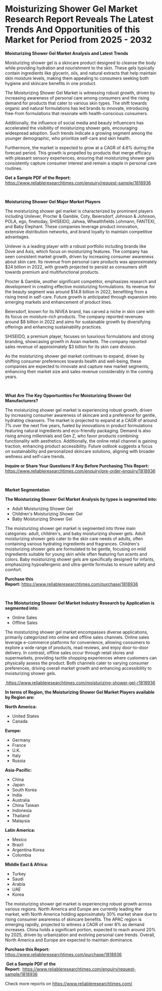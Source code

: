 <p><h1>Moisturizing Shower Gel Market Research Report Reveals The Latest Trends And Opportunities of this Market for Period from 2025 - 2032</h1></p><p><strong>Moisturizing Shower Gel Market Analysis and Latest Trends</strong></p>
<p><p>Moisturizing shower gel is a skincare product designed to cleanse the body while providing hydration and nourishment to the skin. These gels typically contain ingredients like glycerin, oils, and natural extracts that help maintain skin moisture levels, making them appealing to consumers seeking both hygiene and skincare benefits in one product.</p><p>The Moisturizing Shower Gel Market is witnessing robust growth, driven by increasing awareness of personal care among consumers and the rising demand for products that cater to various skin types. The shift towards organic and natural formulations has led brands to innovate, introducing free-from formulations that resonate with health-conscious consumers. </p><p>Additionally, the influence of social media and beauty influencers has accelerated the visibility of moisturizing shower gels, encouraging widespread adoption. Such trends indicate a growing segment among the younger demographic, who prioritize self-care and skin health. </p><p>Furthermore, the market is expected to grow at a CAGR of 4.6% during the forecast period. This growth is propelled by products that merge efficacy with pleasant sensory experiences, ensuring that moisturizing shower gels consistently capture consumer interest and remain a staple in personal care routines.</p></p>
<p><strong>Get a Sample PDF of the Report:&nbsp;</strong> <a href="https://www.reliableresearchtimes.com/enquiry/request-sample/1818936?utm_campaign=2006&utm_medium=2&utm_source=Github&utm_content=ia&utm_term=07022025&utm_id=moisturizing-shower-gel">https://www.reliableresearchtimes.com/enquiry/request-sample/1818936</a></p>
<p>&nbsp;</p>
<p><strong>Moisturizing Shower Gel Major Market Players</strong></p>
<p><p>The moisturizing shower gel market is characterized by prominent players including Unilever, Procter & Gamble, Coty, Beiersdorf, Johnson & Johnson, POLA, ego, finetoday, SHISEIDO, Jahwa, Whealthfields Lohmann, FANTEXI, and Baby Elephant. These companies leverage product innovation, extensive distribution networks, and brand loyalty to maintain competitive advantages.</p><p>Unilever is a leading player with a robust portfolio including brands like Dove and Axis, which focus on moisturizing features. The company has seen consistent market growth, driven by increasing consumer awareness about skin care. Its revenue from personal care products was approximately $24 billion in 2022, with growth projected to persist as consumers shift towards premium and multifunctional products.</p><p>Procter & Gamble, another significant competitor, emphasizes research and development in creating effective moisturizing formulations. Its revenue for the beauty segment was around $14.8 billion in 2022, benefiting from a rising trend in self-care. Future growth is anticipated through expansion into emerging markets and enhancement of product lines.</p><p>Beiersdorf, known for its NIVEA brand, has carved a niche in skin care with its focus on moisture-rich products. The company reported revenues around $8 billion in 2022 and aims for sustainable growth by diversifying offerings and enhancing sustainability practices.</p><p>SHISEIDO, a premium player, focuses on luxurious formulations and strong branding, showcasing growth in Asian markets. The company reported sales revenue of approximately $3 billion for its skin care division.</p><p>As the moisturizing shower gel market continues to expand, driven by shifting consumer preferences towards health and well-being, these companies are expected to innovate and capture new market segments, enhancing their market size and sales revenue considerably in the coming years.</p></p>
<p>&nbsp;</p>
<p><strong>What Are The Key Opportunities For Moisturizing Shower Gel Manufacturers?</strong></p>
<p><p>The moisturizing shower gel market is experiencing robust growth, driven by increasing consumer awareness of skincare and a preference for gentle, hydrating cleansers. The market is projected to expand at a CAGR of around 7% over the next five years, fueled by innovations in product formulations featuring natural ingredients and eco-friendly packaging. Demand is also rising among millennials and Gen Z, who favor products combining functionality with aesthetics. Additionally, the online retail channel is gaining traction, enhancing product accessibility. Future outlook suggests a focus on sustainability and personalized skincare solutions, aligning with broader wellness and self-care trends.</p></p>
<p><strong>Inquire or Share Your Questions If Any Before Purchasing This Report:</strong> <a href="https://www.reliableresearchtimes.com/enquiry/pre-order-enquiry/1818936?utm_campaign=2006&utm_medium=2&utm_source=Github&utm_content=ia&utm_term=07022025&utm_id=moisturizing-shower-gel">https://www.reliableresearchtimes.com/enquiry/pre-order-enquiry/1818936</a></p>
<p>&nbsp;</p>
<p><strong>Market Segmentation</strong></p>
<p><strong>The Moisturizing Shower Gel Market Analysis by types is segmented into:</strong></p>
<p><ul><li>Adult Moisturizing Shower Gel</li><li>Children's Moisturizing Shower Gel</li><li>Baby Moisturizing Shower Gel</li></ul></p>
<p><p>The moisturizing shower gel market is segmented into three main categories: adult, children's, and baby moisturizing shower gels. Adult moisturizing shower gels cater to the skin care needs of adults, often containing various hydrating ingredients and fragrances. Children's moisturizing shower gels are formulated to be gentle, focusing on mild ingredients suitable for young skin while often featuring fun scents and colors. Baby moisturizing shower gels are specifically designed for infants, emphasizing hypoallergenic and ultra-gentle formulas to ensure safety and comfort.</p></p>
<p><strong>Purchase this Report:&nbsp;</strong><a href="https://www.reliableresearchtimes.com/purchase/1818936?utm_campaign=2006&utm_medium=2&utm_source=Github&utm_content=ia&utm_term=07022025&utm_id=moisturizing-shower-gel">https://www.reliableresearchtimes.com/purchase/1818936</a></p>
<p>&nbsp;</p>
<p><strong>The Moisturizing Shower Gel Market Industry Research by Application is segmented into:</strong></p>
<p><ul><li>Online Sales</li><li>Offline Sales</li></ul></p>
<p><p>The moisturizing shower gel market encompasses diverse applications, primarily categorized into online and offline sales channels. Online sales leverage e-commerce platforms for convenience, allowing consumers to explore a wide range of products, read reviews, and enjoy door-to-door delivery. In contrast, offline sales occur through retail stores and supermarkets, providing tactile shopping experiences where customers can physically assess the product. Both channels cater to varying consumer preferences, driving overall market growth and enhancing accessibility to moisturizing shower gels.</p></p>
<p><a href="https://www.reliableresearchtimes.com/moisturizing-shower-gel-r1818936?utm_campaign=2006&utm_medium=2&utm_source=Github&utm_content=ia&utm_term=07022025&utm_id=moisturizing-shower-gel">&nbsp;https://www.reliableresearchtimes.com/moisturizing-shower-gel-r1818936</a></p>
<p><strong>In terms of Region, the Moisturizing Shower Gel Market Players available by Region are:</strong></p>
<p>
    <p> <strong> North America: </strong>
        <ul>
            <li>United States</li>
            <li>Canada</li>
        </ul>
        </p> 
    <p> <strong> Europe: </strong>
        <ul>
            <li>Germany</li>
            <li>France</li>
            <li>U.K.</li>
            <li>Italy</li>
            <li>Russia</li>
        </ul>
        </p> 
    <p> <strong> Asia-Pacific: </strong>
        <ul>
            <li>China</li>
            <li>Japan</li>
            <li>South Korea</li>
            <li>India</li>
            <li>Australia</li>
            <li>China Taiwan</li>
            <li>Indonesia</li>
            <li>Thailand</li>
            <li>Malaysia</li>
        </ul>
        </p> 
    <p> <strong> Latin America: </strong>
        <ul>
            <li>Mexico</li>
            <li>Brazil</li>
            <li>Argentina Korea</li>
            <li>Colombia</li>
        </ul>
        </p> 
    <p> <strong> Middle East & Africa: </strong>
        <ul>
            <li>Turkey</li>
            <li>Saudi</li>
            <li>Arabia</li>
            <li>UAE</li>
            <li>Korea</li>
        </ul>
    </p>
    </p>
<p><p>The moisturizing shower gel market is experiencing robust growth across various regions. North America and Europe are currently leading the market, with North America holding approximately 30% market share due to rising consumer awareness of skincare benefits. The APAC region is emerging rapidly, projected to witness a CAGR of over 8% as demand increases. China holds a significant portion, expected to reach around 20% by 2025, driven by urbanization and evolving personal care trends. Overall, North America and Europe are expected to maintain dominance.</p></p>
<p><strong>Purchase this Report: </strong><a href="https://www.reliableresearchtimes.com/purchase/1818936?utm_campaign=2006&utm_medium=2&utm_source=Github&utm_content=ia&utm_term=07022025&utm_id=moisturizing-shower-gel">https://www.reliableresearchtimes.com/purchase/1818936</a></p>
<p>&nbsp;<strong>Get a Sample PDF of the Report:&nbsp;&nbsp;</strong><a href="https://www.reliableresearchtimes.com/enquiry/request-sample/1818936?utm_campaign=2006&utm_medium=2&utm_source=Github&utm_content=ia&utm_term=07022025&utm_id=moisturizing-shower-gel">https://www.reliableresearchtimes.com/enquiry/request-sample/1818936</a></p>
<p><strong></strong></p>
<p>Check more reports on <a href="https://www.reliableresearchtimes.com/?utm_campaign=2006&utm_medium=2&utm_source=Github&utm_content=ia&utm_term=07022025&utm_id=moisturizing-shower-gel">https://www.reliableresearchtimes.com/</a></p>